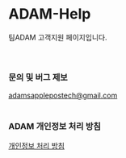 # ADAM-Help
팀ADAM 고객지원 페이지입니다.
<br><br><br>
### 문의 및 버그 제보
adamsapplepostech@gmail.com
<br><br>
### ADAM 개인정보 처리 방침
[개인정보 처리 방침](https://github.com/ADAM-2022/ADAM-Help/wiki/%EA%B0%9C%EC%9D%B8%EC%A0%95%EB%B3%B4-%EC%B2%98%EB%A6%AC-%EB%B0%A9%EC%B9%A8)

